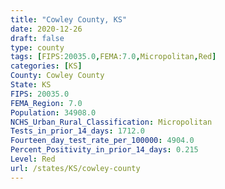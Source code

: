 ```yaml
---
title: "Cowley County, KS"
date: 2020-12-26
draft: false
type: county
tags: [FIPS:20035.0,FEMA:7.0,Micropolitan,Red]
categories: [KS]
County: Cowley County
State: KS
FIPS: 20035.0
FEMA_Region: 7.0
Population: 34908.0
NCHS_Urban_Rural_Classification: Micropolitan
Tests_in_prior_14_days: 1712.0
Fourteen_day_test_rate_per_100000: 4904.0
Percent_Positivity_in_prior_14_days: 0.215
Level: Red
url: /states/KS/cowley-county
---
```



